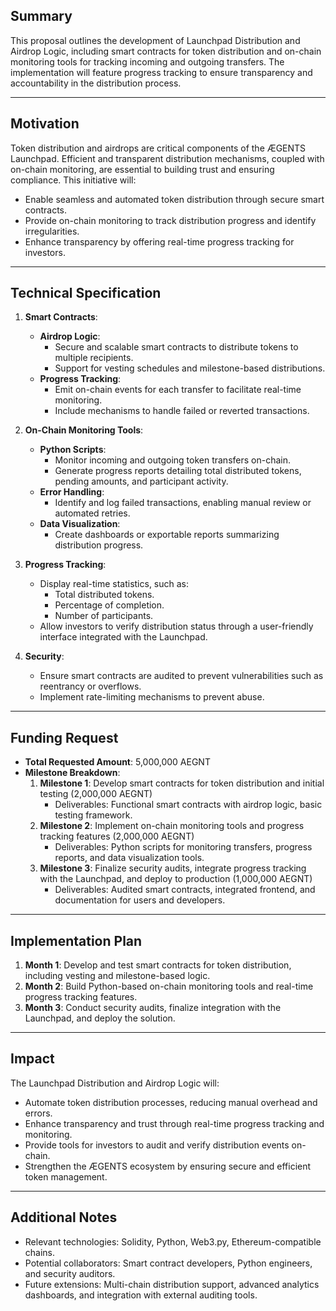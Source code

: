 ## Summary
This proposal outlines the development of Launchpad Distribution and Airdrop Logic, including smart contracts for token distribution and on-chain monitoring tools for tracking incoming and outgoing transfers. The implementation will feature progress tracking to ensure transparency and accountability in the distribution process.

---

## Motivation
Token distribution and airdrops are critical components of the ÆGENTS Launchpad. Efficient and transparent distribution mechanisms, coupled with on-chain monitoring, are essential to building trust and ensuring compliance. This initiative will:
- Enable seamless and automated token distribution through secure smart contracts.
- Provide on-chain monitoring to track distribution progress and identify irregularities.
- Enhance transparency by offering real-time progress tracking for investors.

---

## Technical Specification
1. **Smart Contracts**:
   - **Airdrop Logic**:
     - Secure and scalable smart contracts to distribute tokens to multiple recipients.
     - Support for vesting schedules and milestone-based distributions.
   - **Progress Tracking**:
     - Emit on-chain events for each transfer to facilitate real-time monitoring.
     - Include mechanisms to handle failed or reverted transactions.

2. **On-Chain Monitoring Tools**:
   - **Python Scripts**:
     - Monitor incoming and outgoing token transfers on-chain.
     - Generate progress reports detailing total distributed tokens, pending amounts, and participant activity.
   - **Error Handling**:
     - Identify and log failed transactions, enabling manual review or automated retries.
   - **Data Visualization**:
     - Create dashboards or exportable reports summarizing distribution progress.

3. **Progress Tracking**:
   - Display real-time statistics, such as:
     - Total distributed tokens.
     - Percentage of completion.
     - Number of participants.
   - Allow investors to verify distribution status through a user-friendly interface integrated with the Launchpad.

4. **Security**:
   - Ensure smart contracts are audited to prevent vulnerabilities such as reentrancy or overflows.
   - Implement rate-limiting mechanisms to prevent abuse.

---

## Funding Request
- **Total Requested Amount**: 5,000,000 AEGNT
- **Milestone Breakdown**:
  1. **Milestone 1**: Develop smart contracts for token distribution and initial testing (2,000,000 AEGNT)
     - Deliverables: Functional smart contracts with airdrop logic, basic testing framework.
  2. **Milestone 2**: Implement on-chain monitoring tools and progress tracking features (2,000,000 AEGNT)
     - Deliverables: Python scripts for monitoring transfers, progress reports, and data visualization tools.
  3. **Milestone 3**: Finalize security audits, integrate progress tracking with the Launchpad, and deploy to production (1,000,000 AEGNT)
     - Deliverables: Audited smart contracts, integrated frontend, and documentation for users and developers.

---

## Implementation Plan
1. **Month 1**: Develop and test smart contracts for token distribution, including vesting and milestone-based logic.
2. **Month 2**: Build Python-based on-chain monitoring tools and real-time progress tracking features.
3. **Month 3**: Conduct security audits, finalize integration with the Launchpad, and deploy the solution.

---

## Impact
The Launchpad Distribution and Airdrop Logic will:
- Automate token distribution processes, reducing manual overhead and errors.
- Enhance transparency and trust through real-time progress tracking and monitoring.
- Provide tools for investors to audit and verify distribution events on-chain.
- Strengthen the ÆGENTS ecosystem by ensuring secure and efficient token management.

---

## Additional Notes
- Relevant technologies: Solidity, Python, Web3.py, Ethereum-compatible chains.
- Potential collaborators: Smart contract developers, Python engineers, and security auditors.
- Future extensions: Multi-chain distribution support, advanced analytics dashboards, and integration with external auditing tools.

